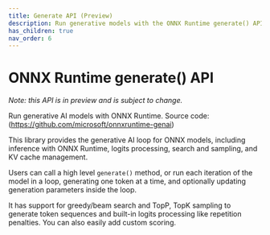 ```yaml
---
title: Generate API (Preview)
description: Run generative models with the ONNX Runtime generate() API
has_children: true
nav_order: 6
---
```


# ONNX Runtime generate() API

_Note: this API is in preview and is subject to change._

Run generative AI models with ONNX Runtime. Source code: (https://github.com/microsoft/onnxruntime-genai) 

This library provides the generative AI loop for ONNX models, including inference with ONNX Runtime, logits processing, search and sampling, and KV cache management.

Users can call a high level `generate()` method, or run each iteration of the model in a loop, generating one token at a time, and optionally updating generation parameters inside the loop.

It has support for greedy/beam search and TopP, TopK sampling to generate token sequences and built-in logits processing like repetition penalties. You can also easily add custom scoring.

